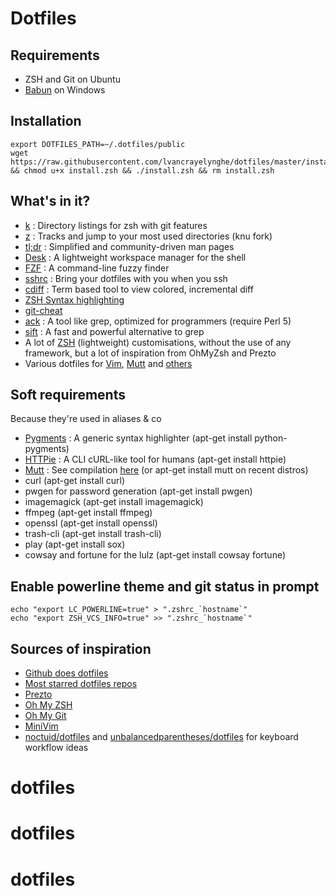 # Dotfiles

## Requirements
- ZSH and Git on Ubuntu
- [Babun](http://babun.github.io/) on Windows


## Installation
```
export DOTFILES_PATH=~/.dotfiles/public
wget https://raw.githubusercontent.com/lvancrayelynghe/dotfiles/master/install.zsh && chmod u+x install.zsh && ./install.zsh && rm install.zsh
```


## What's in it?
- [k](https://github.com/rimraf/k) : Directory listings for zsh with git features
- [z](https://github.com/knu/z) : Tracks and jump to your most used directories (knu fork)
- [tl;dr](https://github.com/raylee/tldr) : Simplified and community-driven man pages
- [Desk](https://github.com/jamesob/desk) : A lightweight workspace manager for the shell
- [FZF](https://github.com/junegunn/fzf) : A command-line fuzzy finder
- [sshrc](https://github.com/Russell91/sshrc) : Bring your dotfiles with you when you ssh
- [cdiff](https://github.com/ymattw/cdiff) : Term based tool to view colored, incremental diff
- [ZSH Syntax highlighting](https://github.com/zsh-users/zsh-syntax-highlighting)
- [git-cheat](https://github.com/0xBX/git-cheat)
- [ack](http://beyondgrep.com/) : A tool like grep, optimized for programmers (require Perl 5)
- [sift](https://sift-tool.org/) : A fast and powerful alternative to grep
- A lot of [ZSH](https://github.com/lvancrayelynghe/dotfiles/tree/master/zsh) (lightweight) customisations, without the use of any framework, but a lot of inspiration from OhMyZsh and Prezto
- Various dotfiles for [Vim](https://github.com/lvancrayelynghe/dotfiles/tree/master/vim), [Mutt](https://github.com/lvancrayelynghe/dotfiles/tree/master/mutt) and [others](https://github.com/lvancrayelynghe/dotfiles/tree/master/others)


## Soft requirements
Because they're used in aliases & co
- [Pygments](http://pygments.org/) : A generic syntax highlighter (apt-get install python-pygments)
- [HTTPie](https://github.com/jkbrzt/httpie) : A CLI cURL-like tool for humans (apt-get install httpie)
- [Mutt](http://www.mutt.org/) : See compilation [here](https://github.com/lvancrayelynghe/dotfiles/blob/master/mutt/muttrc#L1) (or apt-get install mutt on recent distros)
- curl (apt-get install curl)
- pwgen for password generation (apt-get install pwgen)
- imagemagick (apt-get install imagemagick)
- ffmpeg (apt-get install ffmpeg)
- openssl (apt-get install openssl)
- trash-cli (apt-get install trash-cli)
- play (apt-get install sox)
- cowsay and fortune for the lulz (apt-get install cowsay fortune)


## Enable powerline theme and git status in prompt
```
echo "export LC_POWERLINE=true" > ".zshrc_`hostname`"
echo "export ZSH_VCS_INFO=true" >> ".zshrc_`hostname`"
```


## Sources of inspiration
- [Github does dotfiles](http://dotfiles.github.io/)
- [Most starred dotfiles repos](https://github.com/search?langOverride=&language=&o=desc&q=dotfiles&repo=&s=stars&start_value=1&type=Repositories&utf8=%E2%9C%93)
- [Prezto](https://github.com/sorin-ionescu/prezto)
- [Oh My ZSH](https://github.com/robbyrussell/oh-my-zsh)
- [Oh My Git](https://github.com/arialdomartini/oh-my-git)
- [MiniVim](https://github.com/sd65/MiniVim)
- [noctuid/dotfiles](https://github.com/noctuid/dotfiles) and [unbalancedparentheses/dotfiles](https://github.com/unbalancedparentheses/dotfiles) for keyboard workflow ideas
# dotfiles
# dotfiles
# dotfiles
